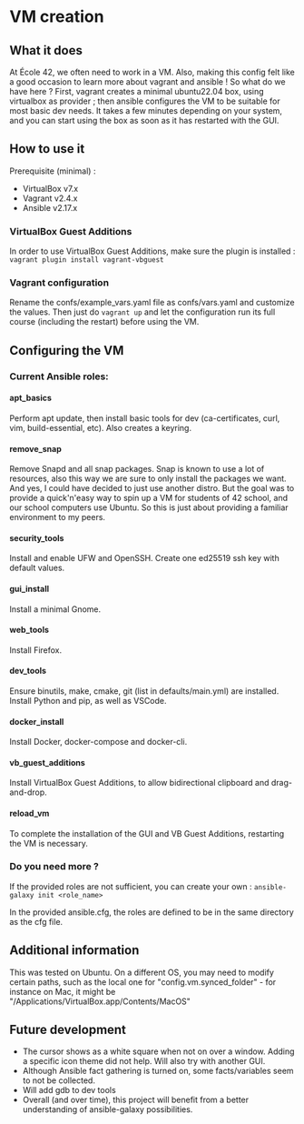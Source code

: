 # VM creation

## What it does
At École 42, we often need to work in a VM. Also, making this config felt like a good occasion to learn more about vagrant and ansible !
So what do we have here ?
First, vagrant creates a minimal ubuntu22.04 box, using virtualbox as provider ; then ansible configures the VM to be suitable for most basic dev needs. It takes a few minutes depending on your system, and you can start using the box as soon as it has restarted with the GUI.

## How to use it
Prerequisite (minimal) :
- VirtualBox v7.x
- Vagrant v2.4.x
- Ansible v2.17.x

### VirtualBox Guest Additions
In order to use VirtualBox Guest Additions, make sure the plugin is installed :
```vagrant plugin install vagrant-vbguest```

### Vagrant configuration
Rename the confs/example_vars.yaml file as confs/vars.yaml and customize the values.
Then just do ```vagrant up``` and let the configuration run its full course (including the restart) before using the VM.

## Configuring the VM

### Current Ansible roles:

#### apt_basics
Perform apt update, then install basic tools for dev (ca-certificates, curl, vim, build-essential, etc).
Also creates a keyring.

#### remove_snap
Remove Snapd and all snap packages.
Snap is known to use a lot of resources, also this way we are sure to only install the packages we want.
And yes, I could have decided to just use another distro. But the goal was to provide a quick'n'easy way to spin up a VM for students of 42 school, and our school computers use Ubuntu. So this is just about providing a familiar environment to my peers.

#### security_tools
Install and enable UFW and OpenSSH.
Create one ed25519 ssh key with default values.

#### gui_install
Install a minimal Gnome.

#### web_tools
Install Firefox.

#### dev_tools
Ensure binutils, make, cmake, git (list in defaults/main.yml) are installed.
Install Python and pip, as well as VSCode.

#### docker_install
Install Docker, docker-compose and docker-cli.

#### vb_guest_additions
Install VirtualBox Guest Additions, to allow bidirectional clipboard and drag-and-drop.

#### reload_vm
To complete the installation of the GUI and VB Guest Additions, restarting the VM is necessary.

### Do you need more ?
If the provided roles are not sufficient, you can create your own :
```ansible-galaxy init <role_name>```

In the provided ansible.cfg, the roles are defined to be in the same directory as the cfg file.

## Additional information

This was tested on Ubuntu. On a different OS, you may need to modify certain paths, such as the local one for "config.vm.synced_folder" - for instance on Mac, it might be "/Applications/VirtualBox.app/Contents/MacOS"

## Future development
- The cursor shows as a white square when not on over a window. Adding a specific icon theme did not help. Will also try with another GUI.
- Although Ansible fact gathering is turned on, some facts/variables seem to not be collected.
- Will add gdb to dev tools
- Overall (and over time), this project will benefit from a better understanding of ansible-galaxy possibilities.

